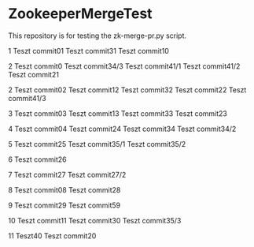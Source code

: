 # ZookeeperMergeTest
This repository is for testing the zk-merge-pr.py script. 

1
Teszt commit01
Teszt commit31
Teszt commit10

2
Teszt commit0
Teszt commit34/3
Teszt commit41/1
Teszt commit41/2
Teszt commit21


2
Teszt commit02
Teszt commit12
Teszt commit32
Teszt commit22
Teszt commit41/3

3
Teszt commit03
Teszt commit13
Teszt commit33
Teszt commit23


4
Teszt commit04
Teszt commit24
Teszt commit34
Teszt commit34/2


5
Teszt commit25
Teszt commit35/1
Teszt commit35/2

6
Teszt commit26

7
Teszt commit27
Teszt commit27/2

8
Teszt commit08
Teszt commit28

9
Teszt commit29
Teszt commit59

10
Teszt commit11
Teszt commit30
Teszt commit35/3

11
Teszt40
Teszt commit20
